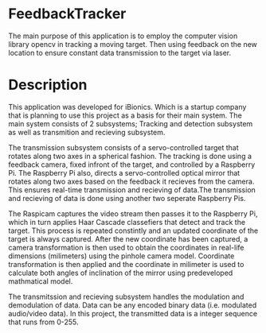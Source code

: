 # FeedbackTracker

The main purpose of this application is to employ the computer vision library opencv in tracking a moving target. Then using feedback on the new location to ensure constant data transmission to the target via laser.

# Description

This application was developed for iBionics. Which is a startup company that is planning to use this project as a basis for their main system. The main system consists of 2 subsystems; Tracking and detection subsystem as well as transmition and recieving subsystem.

The transmission subsystem consists of a servo-controlled target that rotates along two axes in a spherical fashion. The tracking is done using a feedback camera, fixed infront of the target, and controlled by a Raspberry Pi. The Raspberry Pi also, directs a servo-controlled optical mirror that rotates along two axes based on the feedback it recieves from the camera. This ensures real-time transmission and recieving of data.The transmission and recieving of data is done using another two seperate Raspberry Pis.


The Raspicam captures the video stream then passes it to the Raspberry Pi, which in turn applies Haar Cascade classefiers that detect and track the target. This process is repeated constintly and an updated coordinate of the target is always captured. After the new coordinate has been captured, a camera transformation is then used to obtain the coordinates in real-life dimensions (milimeters) using the pinhole camera model. Coordinate transformation is then applied and the coordinate in milimeter is used to
calculate both angles of inclination of the mirror using predeveloped mathmatical model.

The transmitssion and recieving subsystem handles the modulation and demodulation of data. Data can be any encoded binary data (i.e. modulated audio/video data). In this project, the transmitted data is a integer sequence that runs from 0-255.

